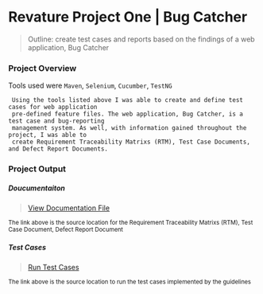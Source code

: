 # Revature Project One | Bug Catcher

> Outline: create test cases and reports based on the findings of a web application, Bug Catcher

### Project Overview
Tools used were `Maven`, `Selenium`, `Cucumber`, `TestNG`
```
 Using the tools listed above I was able to create and define test cases for web application
 pre-defined feature files. The web application, Bug Catcher, is a test case and bug-reporting
 management system. As well, with information gained throughout the project, I was able to 
 create Requirement Traceability Matrixs (RTM), Test Case Documents, and Defect Report Documents.
```

### Project Output
##### Doucumentaiton
> [View Documentation File](/Project_Documentation.xlsx)
<sub>
The link above is the source location for the Requirement Traceability Matrixs (RTM), Test Case Document, Defect Report Document
</sub>
  
##### Test Cases
> [Run Test Cases](/java-automation-project-01/src/test/java/com/revature/runner)
<sub>
The link above is the source location to run the test cases implemented by the guidelines
</sub>
